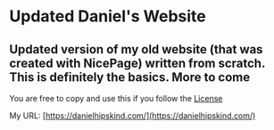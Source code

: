 # Updated Daniel's Website
## Updated version of my old website (that was created with NicePage) written from scratch. This is definitely the basics. More to come

You are free to copy and use this if you follow the [License](/Greigh/DanielNewWebsite/blob/main/LICENSE)

My URL: [https://danielhipskind.com/](https://danielhipskind.com/)
